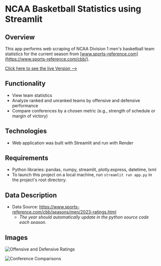 # NCAA Basketball Statistics using Streamlit
## Overview
This app performs web scraping of NCAA Division 1 men's basketball team statistics for the current season from [www.sports-reference.com](https://www.sports-reference.com/cbb/).

[Click here to see the live Version -->](https://eda-college-basketball.onrender.com)

## Functionality
* View team statistics
* Analyze ranked and unranked teams by offensive and defensive performance
* Compare conferences by a chosen metric (e.g., strength of schedule or margin of victory)

## Technologies
* Web application was built with Streamlit and run with Render

## Requirements
* Python libraries: pandas, numpy, streamlit, plotly.express, datetime, lxml
* To launch this project on a local machine, run `streamlit run app.py` in the project's root directory.

## Data Description
* Data Source: https://www.sports-reference.com/cbb/seasons/men/2023-ratings.html
  * *The year should automatically update in the python source code each season.*

## Images

![Offensive and Defensive Ratings](/TripleTen_projects/exploratory_analysis_bball/images/eda_scatterplot.png)

![Conference Comparisons](/TripleTen_projects/exploratory_analysis_bball/images/eda_histogram.png)

